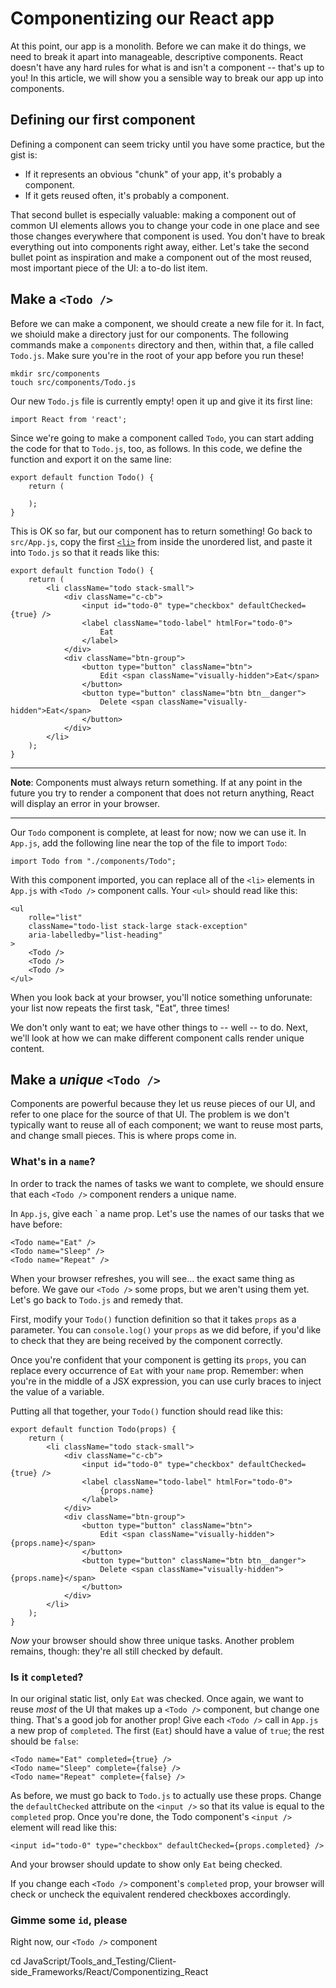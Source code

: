 # Componentizing our React app

At this point, our app is a monolith. Before we can make it do things, we need to break it apart into manageable, descriptive components. React doesn't have any hard rules for what is and isn't a component -- that's up to you! In this article, we will show you a sensible way to break our app up into components.

## Defining our first component

Defining a component can seem tricky until you have some practice, but the gist is:

* If it represents an obvious "chunk" of your app, it's probably a component.
* If it gets reused often, it's probably a component.

That second bullet is especially valuable: making a component out of common UI elements allows you to change your code in one place and see those changes everywhere that component is used. You don't have to break everything out into components right away, either. Let's take the second bullet point as inspiration and make a component out of the most reused, most important piece of the UI: a to-do list item.

## Make a `<Todo />`

Before we can make a component, we should create a new file for it. In fact, we shoiuld make a directory just for our components. The following commands make a `components` directory and then, within that, a file called `Todo.js`. Make sure you're in the root of your app before you run these!
```
mkdir src/components
touch src/components/Todo.js
```
Our new `Todo.js` file is currently empty! open it up and give it its first line:
```
import React from 'react';
```
Since we're going to make a component called `Todo`, you can start adding the code for that to `Todo.js`, too, as follows. In this code, we define the function and export it on the same line:
```
export default function Todo() {
    return (

    );
}
```
This is OK so far, but our component has to return something! Go back to `src/App.js`, copy the first [`<li>`](https://developer.mozilla.org/en-US/docs/Web/HTML/Element/li) from inside the unordered list, and paste it into `Todo.js` so that it reads like this:
```
export default function Todo() {
    return (
        <li className="todo stack-small">
            <div className="c-cb">
                <input id="todo-0" type="checkbox" defaultChecked={true} />
                <label className="todo-label" htmlFor="todo-0">
                    Eat
                </label>
            </div>
            <div className="btn-group">
                <button type="button" className="btn">
                    Edit <span className="visually-hidden">Eat</span>
                </button>
                <button type="button" className="btn btn__danger">
                    Delete <span className="visually-hidden">Eat</span>
                </button>
            </div>
        </li>
    );
}
```

<hr>

**Note**: Components must always return something. If at any point in the future you try to render a component that does not return anything, React will display an error in your browser.

<hr>

Our `Todo` component is complete, at least for now; now we can use it. In `App.js`, add the following line near the top of the file to import `Todo`:
```
import Todo from "./components/Todo";
```
With this component imported, you can replace all of the `<li>` elements in `App.js` with `<Todo />` component calls. Your `<ul>` should read like this:
```
<ul
    rolle="list"
    className="todo-list stack-large stack-exception"
    aria-labelledby="list-heading"
>
    <Todo />
    <Todo />
    <Todo />
</ul>
```
When you look back at your browser, you'll notice something unforunate: your list now repeats the first task, "Eat", three times!

We don't only want to eat; we have other things to -- well -- to do. Next, we'll look at how we can make different component calls render unique content.

## Make a *unique* `<Todo />`

Components are powerful because they let us reuse pieces of our UI, and refer to one place for the source of that UI. The problem is we don't typically want to reuse all of each component; we want to reuse most parts, and change small pieces. This is where props come in.

### What's in a `name`?

In order to track the names of tasks we want to complete, we should ensure that each `<Todo />` component renders a unique name.

In `App.js`, give each `<Todo /> a name prop. Let's use the names of our tasks that we have before:
```
<Todo name="Eat" />
<Todo name="Sleep" />
<Todo name="Repeat" />
```
When your browser refreshes, you will see... the exact same thing as before. We gave our `<Todo />` some props, but we aren't using them yet. Let's go back to `Todo.js` and remedy that.

First, modify your `Todo()` function definition so that it takes `props` as a parameter. You can `console.log()` your `props` as we did before, if you'd like to check that they are being received by the component correctly.

Once you're confident that your component is getting its `props`, you can replace every occurrence of `Eat` with your `name` prop. Remember: when you're in the middle of a JSX expression, you can use curly braces to inject the value of a variable.

Putting all that together, your `Todo()` function should read like this:
```
export default function Todo(props) {
    return (
        <li className="todo stack-small">
            <div className="c-cb">
                <input id="todo-0" type="checkbox" defaultChecked={true} />
                <label className="todo-label" htmlFor="todo-0">
                    {props.name}
                </label>
            </div>
            <div className="btn-group">
                <button type="button" className="btn">
                    Edit <span className="visually-hidden">{props.name}</span>
                </button>
                <button type="button" className="btn btn__danger">
                    Delete <span className="visually-hidden">{props.name}</span>
                </button>
            </div>
        </li>
    );
}
```
*Now* your browser should show three unique tasks. Another problem remains, though: they're all still checked by default.

### Is it `completed`?

In our original static list, only `Eat` was checked. Once again, we want to reuse *most* of the UI that makes up a `<Todo />` component, but change one thing. That's a good job for another prop! Give each `<Todo />` call in `App.js` a new prop of `completed`. The first (`Eat`) should have a value of `true`; the rest should be `false`:
```
<Todo name="Eat" completed={true} />
<Todo name="Sleep" complete={false} />
<Todo name="Repeat" complete={false} />
```
As before, we must go back to `Todo.js` to actually use these props. Change the `defaultChecked` attribute on the `<input />` so that its value is equal to the `completed` prop. Once you're done, the Todo component's `<input />` element will read like this:
```
<input id="todo-0" type="checkbox" defaultChecked={props.completed} />
```
And your browser should update to show only `Eat` being checked.

If you change each `<Todo />` component's `completed` prop, your browser will check or uncheck the equivalent rendered checkboxes accordingly.

### Gimme some `id`, please

Right now, our `<Todo />` component








cd JavaScript/Tools_and_Testing/Client-side_Frameworks/React/Componentizing_React